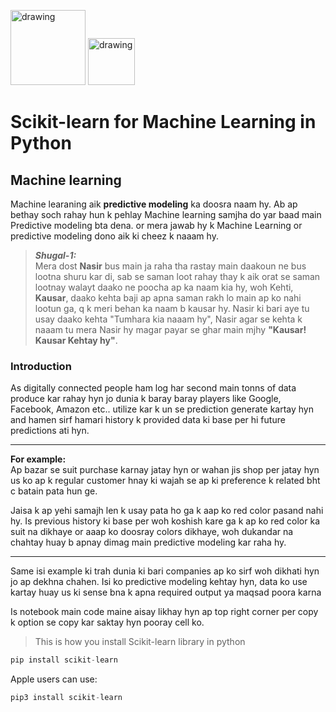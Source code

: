 <!-- [Scikit-learn](resources/scikit-learn-logo.png) -->
<img src="resources/scikit-learn-logo.png" alt="drawing" style="width:120px;"/>      <img src="resources/codanics_logo.png" alt="drawing" style="width:75px;"/>

# **Scikit-learn for Machine Learning in Python**

## **Machine learning**

Machine learaning aik **predictive modeling** ka doosra naam hy. Ab ap bethay soch rahay hun k pehlay Machine learning samjha do yar baad main Predictive modeling bta dena. or mera jawab hy k Machine Learning or predictive modeling dono aik ki cheez k naaam hy.

> _**Shugal-1:**_\
>  Mera dost **Nasir** bus main ja raha tha rastay main daakoun ne bus lootna shuru kar di, sab se saman loot rahay thay k aik orat se saman lootnay walayt daako ne poocha ap ka naam kia hy, woh Kehti, **Kausar**, daako kehta baji ap apna saman rakh lo main ap ko nahi lootun ga, q k meri behan ka naam b kausar hy. Nasir ki bari aye tu usay daako kehta "Tumhara kia naaam hy", Nasir agar se kehta k naaam tu mera Nasir hy magar payar se ghar main mjhy **"Kausar! Kausar Kehtay hy"**.  

### Introduction

As digitally connected people ham log har second main tonns of data produce kar rahay hyn jo dunia k baray baray players like Google, Facebook, Amazon etc.. utilize kar k un se prediction generate kartay hyn and hamen sirf hamari history k provided data ki base per hi future predictions ati hyn.

---
**For example:**\
Ap bazar se suit purchase karnay jatay hyn or wahan jis shop per jatay hyn us ko ap k regular customer hnay ki wajah se ap ki preference k related bht c batain pata hun ge. 

<!-- ![Suit](resources/suit.jpg) -->

Jaisa k ap yehi samajh len k usay pata ho ga k aap ko red color pasand nahi hy. Is previous history ki base per woh koshish kare ga k ap ko red color ka suit na dikhaye or aaap ko doosray colors dikhaye, woh dukandar na chahtay huay b apnay dimag main predictive modeling kar raha hy. 

---

Same isi example ki trah dunia ki bari companies ap ko sirf woh dikhati hyn jo ap dekhna chahen. Isi ko predictive modeling kehtay hyn, data ko use kartay huay us ki sense bna k apna required output ya maqsad poora karna


Is notebook main code maine aisay likhay hyn ap top right corner per copy k option se copy kar saktay hyn pooray cell ko.

> This is how you install Scikit-learn library in python
```py
pip install scikit-learn 
```

Apple users can use:

```py
pip3 install scikit-learn
```






